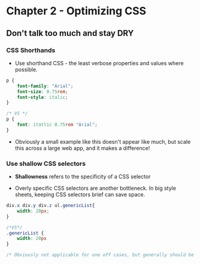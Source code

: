 # Chapter 2 - Optimizing CSS

## Don't talk too much and stay DRY

### CSS Shorthands
- Use shorthand CSS - the least verbose properties and values where possible.

```CSS
p {
    font-family: "Arial";
    font-size: 0.75rem;
    font-style: italic;
}

/* VS */
p {
    font: itatlic 0.75rem "Arial";
}
```
- Obviously a small example like this doesn't appear like much, but scale this across a large web app, and it makes a difference!

### Use shallow CSS selectors

- **Shallowness** refers to the specificity of a CSS selector

- Overly specific CSS selectors are another bottleneck. In big style sheets, keeping CSS selectors brief can save space.

```CSS
div.x div.y div.z ul.genericList{
    width: 20px;
}

/*VS*/
.genericList {
    width: 20px
}

/* Obviously not applicable for one off cases, but generally should be used when possible*/
```
